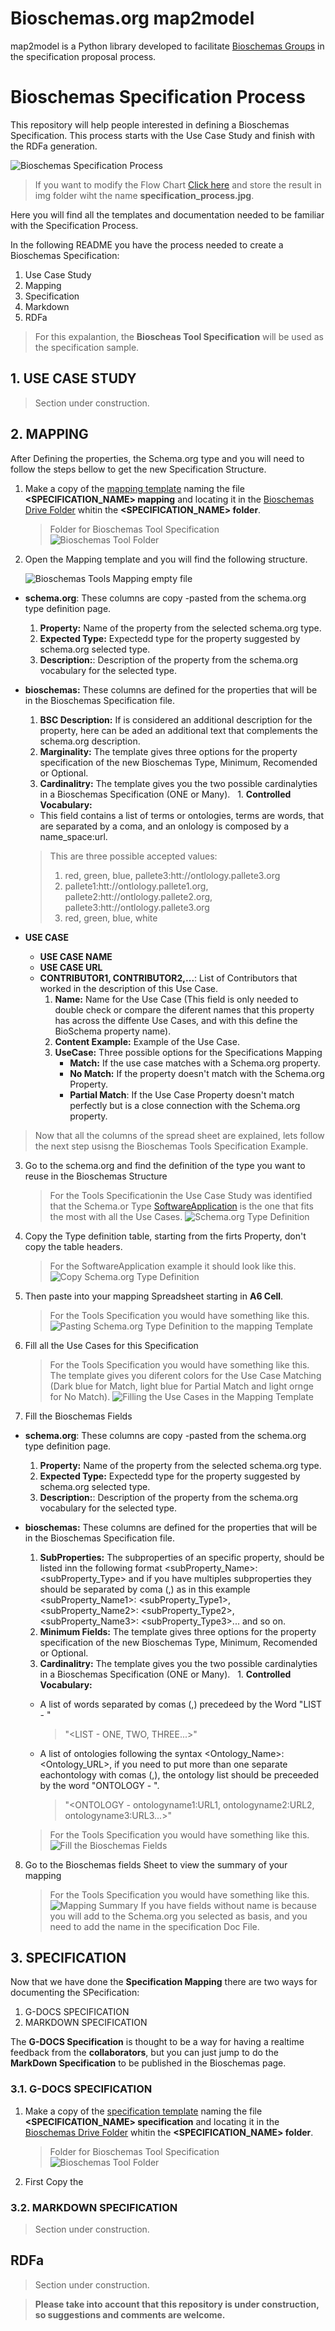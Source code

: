 # Bioschemas.org map2model

map2model is a Python library developed to facilitate [Bioschemas Groups](http://bioschemas.org/groups/) in the specification proposal process.

# Bioschemas Specification Process
This repository will help people interested in defining a Bioschemas Specification. This process starts with the Use Case Study and finish with the RDFa generation.

![Bioschemas Specification Process](../master/img/specification_process.jpg)
> If you want to modify the Flow Chart [Click here](https://drive.google.com/file/d/0B9lW_BhBep0Tay1XTndCaV9GSnc/view?usp=sharing) and store the result in img folder wiht the name **specification_process.jpg**.

Here you will find all the templates and documentation needed to be familiar with the Specification Process.

In the following README you have the process needed to create a Bioschemas Specification:
1. Use Case Study
1. Mapping
1. Specification
1. Markdown
1. RDFa

> For this expalantion, the **Bioscheas Tool Specification** will be used as the specification sample.

## 1. USE CASE STUDY
> Section under construction.

## 2. MAPPING

After Defining the properties, the Schema.org type and you will need to follow the steps bellow to get the new Specification Structure.

1. Make a copy of the [mapping template](https://drive.google.com/open?id=0Bw_p-HKWUjHoQ2RkUUthWVd3RG8) naming the file **<SPECIFICATION_NAME> mapping** and locating it in the [Bioschemas Drive Folder](https://drive.google.com/open?id=0Bw_p-HKWUjHoNThZOWNKbGhOODg) whitin the **<SPECIFICATION_NAME> folder**.
      > Folder for Bioschemas Tool Specification
      ![Bioschemas Tool Folder](../master/img/specification_folder.png)

2. Open the Mapping template and you will find the following structure.

    ![Bioschemas Tools Mapping empty file](../master/img/mapping_empty_file.png)

  + **schema.org**: These columns are copy -pasted from the schema.org type definition page.
    1. **Property:** Name of the property from the selected schema.org type.
    1. **Expected Type:** Expectedd type for the property suggested by schema.org selected type.
    1. **Description:**: Description of the property from the schema.org vocabulary for the selected type.
  + **bioschemas:** These columns are defined for the properties that will be in the Bioschemas Specification file.
    1. **BSC Description:** If is considered an additional description for the property, here can be aded an additional text that complements the schema.org description.
    1. **Marginality:** The template gives three options for the property specification of the new Bioschemas Type, Minimum, Recomended or Optional. 
    1. **Cardinalitry:**	The template gives you the two possible cardinalyties in a Bioschemas Specification (ONE or Many).
    1. **Controlled Vocabulary:** 
      + This field contains a list of terms or ontologies, terms are words, that are separated by a coma, and an onlology is composed by a name_space:url.
      > This are three possible accepted values:
      > 1. red, green, blue, pallete3:htt://ontlology.pallete3.org
      > 1. pallete1:htt://ontlology.pallete1.org, pallete2:htt://ontlology.pallete2.org, pallete3:htt://ontlology.pallete3.org
      > 1. red, green, blue, white
   
  + **USE CASE**
    - **USE CASE NAME**
    - **USE CASE URL**
    - **CONTRIBUTOR1, CONTRIBUTOR2,...**: List of Contributors that worked in the description of this Use Case.
      1. **Name:** Name for the Use Case (This field is only needed to double check or compare the diferent names that this property has across the diffente Use Cases, and with this define the BioSchema property name).
      1. **Content Example:** Example of the Use Case.
      1. **UseCase:** Three possible options for the Specifications Mapping 
          - **Match:** If the use case matches with a Schema.org property.
          - **No Match:** If the property doesn't match with the Schema.org Property.
          - **Partial Match**: If the Use Case Property doesn't match perfectly but is a close connection with the Schema.org property.
          
> Now that all the columns of the spread sheet are explained, lets follow the next step usisng the Bioschemas Tools Specification Example.

3. Go to the schema.org and find the definition of the type you want to reuse in the Bioschemas Structure

      > For the Tools Specificationin the Use Case Study was identified that the Schema.or Type [SoftwareApplication](http://schema.org/SoftwareApplication) is the one that fits the most with all the Use Cases.
      ![Schema.org Type Definition](../master/img/schema_org_type.png)

4. Copy the Type definition table, starting from the firts Property, don't copy the table headers.

    > For the SoftwareApplication example it should look like this.
    ![Copy Schema.org Type Definition](../master/img/schema_org_type_copy.png)

5. Then paste into your mapping Spreadsheet starting in **A6 Cell**.

    >  For the Tools Specification you would have something like this.
    ![Pasting Schema.org Type Definition to the mapping Template](../master/img/schema_org_paste_template.png)


6. Fill all the Use Cases for this Specification

    >  For the Tools Specification you would have something like this. The template gives you diferent colors for the Use Case Matching (Dark blue for Match, light blue for Partial Match and light ornge for No Match).
    ![Filling the Use Cases in the Mapping Template](../master/img/fill_mapping_template_UC.png)

7. Fill the Bioschemas Fields
  + **schema.org**: These columns are copy -pasted from the schema.org type definition page.
    1. **Property:** Name of the property from the selected schema.org type.
    1. **Expected Type:** Expectedd type for the property suggested by schema.org selected type.
    1. **Description:**: Description of the property from the schema.org vocabulary for the selected type.
  + **bioschemas:** These columns are defined for the properties that will be in the Bioschemas Specification file.
    1. **SubProperties:** The subproperties of an specific property, should be listed inn the following format <subProperty_Name>: <subProperty_Type> and if you have multiples subproperties they should be separated by coma (,) as in this example  <subProperty_Name1>: <subProperty_Type1>, <subProperty_Name2>: <subProperty_Type2>, <subProperty_Name3>: <subProperty_Type3>... and so on.
    1. **Minimum Fields:** The template gives three options for the property specification of the new Bioschemas Type, Minimum, Recomended or Optional. 
    1. **Cardinalitry:**	The template gives you the two possible cardinalyties in a Bioschemas Specification (ONE or Many).
    1. **Controlled Vocabulary:** 
      + A list of words separated by comas (,) precedeed by the Word "LIST - " 
        > "<LIST - ONE, TWO, THREE...>"
  
      + A list of ontologies following the syntax <Ontology_Name>:<Ontology_URL>, if you need to put more than one separate eachontology with comas (,), the ontology list should be preceeded by the word "ONTOLOGY - ".
        > "<ONTOLOGY - ontologyname1:URL1, ontologyname2:URL2, ontologyname3:URL3...>"

    >  For the Tools Specification you would have something like this.
    ![Fill the Bioschemas Fields](../master/img/bioschemas_mapping.png)

8. Go to the Bioschemas fields Sheet to view the summary of your mapping
      > For the Tools Specification you would have something like this.
      ![Mapping Summary](../master/img/mapping_summary.png)
      > If you have fields without name is because you will add to the Schema.org you selected as basis, and you need to add the name in the specification Doc File.

## 3. SPECIFICATION
Now that we have done the **Specification Mapping** there are two ways for documenting the SPecification:

   1. G-DOCS SPECIFICATION
   1. MARKDOWN SPECIFICATION
      
The **G-DOCS Specification** is thought to be a way for having a realtime feedback from the **collaborators**, but you can just jump to do the **MarkDown Specification** to be published in the Bioschemas page.

### 3.1. G-DOCS SPECIFICATION

   1. Make a copy of the [specification template](https://drive.google.com/open?id=0Bw_p-HKWUjHoQ2RkUUthWVd3RG8) naming the file **<SPECIFICATION_NAME> specification** and locating it in the [Bioschemas Drive Folder](https://drive.google.com/open?id=0Bw_p-HKWUjHoNThZOWNKbGhOODg) whitin the **<SPECIFICATION_NAME> folder**.
      > Folder for Bioschemas Tool Specification
      ![Bioschemas Tool Folder](../master/img/specification_folder.png)
      
   1. First Copy the 

### 3.2. MARKDOWN SPECIFICATION

> Section under construction.

## RDFa

> Section under construction.

> **Please take into account that this repository is under construction, so suggestions and comments are welcome.**



